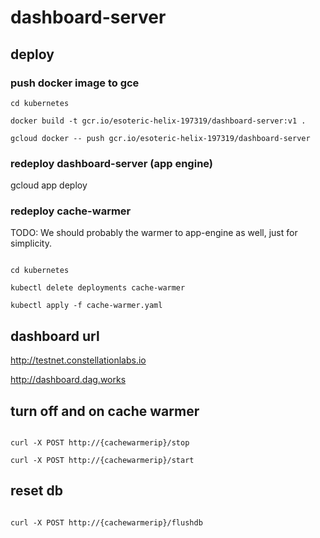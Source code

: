 # dashboard-server

## deploy

### push docker image to gce

```
cd kubernetes

docker build -t gcr.io/esoteric-helix-197319/dashboard-server:v1 .

gcloud docker -- push gcr.io/esoteric-helix-197319/dashboard-server

```
### redeploy dashboard-server (app engine)
gcloud app deploy

### redeploy cache-warmer

TODO: We should probably the warmer to app-engine as well, just for simplicity.
```

cd kubernetes

kubectl delete deployments cache-warmer

kubectl apply -f cache-warmer.yaml

```


## dashboard url

http://testnet.constellationlabs.io

http://dashboard.dag.works


## turn off and on cache warmer

```

curl -X POST http://{cachewarmerip}/stop

curl -X POST http://{cachewarmerip}/start

```

## reset db

```

curl -X POST http://{cachewarmerip}/flushdb

```
